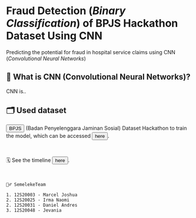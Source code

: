 # Fraud Detection (_Binary Classification_) of BPJS Hackathon Dataset Using CNN

Predicting the potential for fraud in hospital service claims using CNN (_Convolutional Neural Networks_)

## 🔖 What is CNN (Convolutional Neural Networks)?
CNN is..

## 🗂️ Used dataset
<a href="https://bpjs-kesehatan.go.id/"> <button>BPJS</button></a> (Badan Penyelenggara Jaminan Sosial) Dataset Hackathon to train the model, which can be accessed <a href="https://github.com/marceljsh/DaMi-FraudDetection-BPJS-CNN/blob/main/dataset.csv"> <button>here</button></a>.

 <br> 
 
🗓️ See the timeline <a href="https://docs.google.com/spreadsheets/d/1lCm1ovuSqeUQS-WfJKTlWbghmVE-5M6GxSSM4PMYfkw/edit?usp=sharing"> <button>here</button></a>.<br>

<br>
 
 ```
 🧞‍♂️ SemelekeTeam
 
 1. 12S20003 - Marcel Joshua
 2. 12S20025 - Irma Naomi
 2. 12S20031 - Daniel Andres
 3. 12S20048 - Jevania
 
 ```
